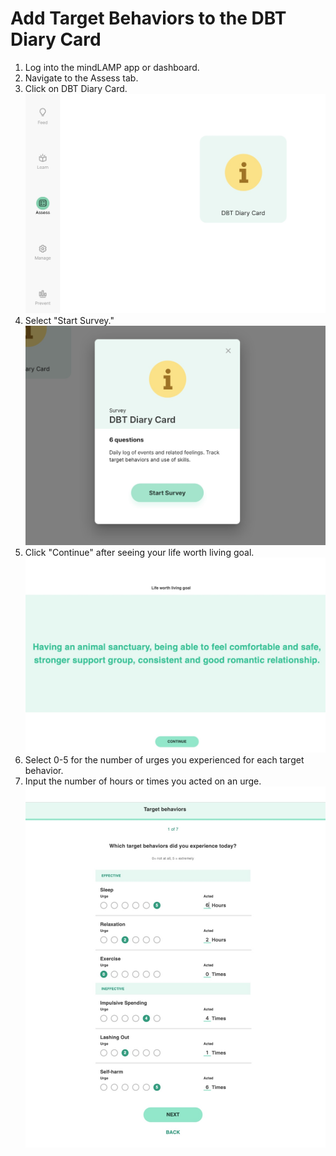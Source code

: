 # Add Target Behaviors to the DBT Diary Card
1. Log into the mindLAMP app or dashboard.
2. Navigate to the Assess tab.
3. Click on DBT Diary Card.![](../assets/feed.jpg)
4. Select "Start Survey."![](../assets/dbt_start.jpg)
5. Click "Continue" after seeing your life worth living goal.![](../assets/life_worth_living.jpg)
6. Select 0-5 for the number of urges you experienced for each target behavior.
7. Input the number of hours or times you acted on an urge.
![](../assets/target.jpg)
